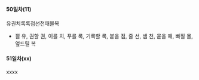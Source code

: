 #### 50일차(11)
유권치록록점선천매몰복
- 꾈 유, 권할 권, 이를 치, 푸를 록, 기록할 록, 붙을 점, 줄 선, 샘 천, 묻을 매, 빠질 몰, 엎드릴 복
#### 51일차(xx)
xxxx